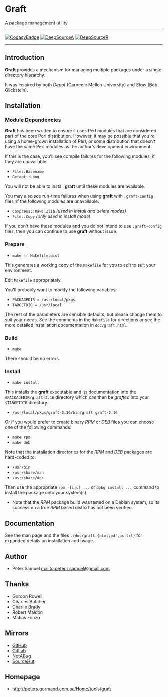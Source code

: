 # **Graft**

A package management utility

---

[![CodacyBadge](https://app.codacy.com/project/badge/Grade/dc422ff220f141bb8afdac655d1ed7a8)](https://www.codacy.com/gh/johnsonjh/graft/dashboard?utm_source=github.com&utm_medium=referral&utm_content=johnsonjh/graft&utm_campaign=Badge_Grade)
[![DeepSourceA](https://deepsource.io/gh/johnsonjh/graft.svg/?label=active+issues)](https://deepsource.io/gh/johnsonjh/graft/?ref=repository-badge)
[![DeepSourceR](https://deepsource.io/gh/johnsonjh/graft.svg/?label=resolved+issues)](https://deepsource.io/gh/johnsonjh/graft/?ref=repository-badge)

---

## Introduction

**Graft** provides a mechanism for managing multiple packages under a single directory hierarchy.

It was inspired by both _Depot_ (Carnegie Mellon University) and _Stow_ (Bob Glickstein).

## Installation

### Module Dependencies

**Graft** has been written to ensure it uses Perl modules that are considered part of the core Perl distribution. However, it may be possible that you're using a home-grown installation of Perl, or some distribution that doesn't have the same Perl modules as the author's development environment.

If this is the case, you'll see compile failures for the following modules, if they are unavailable:

- `File::Basename`
- `Getopt::Long`

You will not be able to install **graft** until these modules are available.

You may also see run-time failures when using **graft** with `.graft-config` files, if the following modules are unavailable:

- `Compress::Raw::Zlib` _(used in install and delete modes)_
- `File::Copy` _(only used in install mode)_

If you don't have these modules and you do not intend to use `.graft-config` files, then you can continue to use **graft** without issue.

### Prepare

- `make -f Makefile.dist`

This generates a working copy of the `Makefile` for you to edit to suit your environment.

Edit `Makefile` appropriately.

You'll probably want to modify the following variables:

- `PACKAGEDIR = /usr/local/pkgs`
- `TARGETDIR = /usr/local`

The rest of the parameters are sensible defaults, but please change them to suit your needs. See the comments in the `Makefile` for directions or see the more detailed installation documentation in `doc/graft.html`.

### Build

- `make`

There should be no errors.

### Install

- `make install`

This installs the **graft** executable and its documentation into the `$PACKAGEDIR/graft-2.16` directory which can then be _grafted_ into your `$TARGETDIR` directory:

- `/usr/local/pkgs/graft-2.16/bin/graft graft-2.16`

Or if you would prefer to create binary _RPM_ or _DEB_ files you can choose one of the following commands:

- `make rpm`
- `make deb`

Note that the installation directories for the _RPM_ and _DEB_ packages are hard-coded to:

- `/usr/bin`
- `/usr/share/man`
- `/usr/share/doc`

Then use the appropriate `rpm -[i|u] ...` or `dpkg install ...` command to install the package onto your system(s).

- Note that the _RPM_ package build was tested on a Debian system, so its success on a true _RPM_ based distro has not been verified.

## Documentation

See the man page and the files `./doc/graft.{html,pdf,ps,txt}` for expanded details on installation and usage.

## Author

- Peter Samuel <mailto:peter.r.samuel@gmail.com>

## Thanks

- Gordon Rowell
- Charles Butcher
- Charlie Brady
- Robert Maldon
- Matias Fonzo

## Mirrors

- [GitHub](https://github.com/johnsonjh/graft)
- [GitLab](https://gitlab.com/johnsonjh/graft)
- [NotABug](https://notabug.org/trn/graft)
- [SourceHut](https://sr.ht/~trn/graft)

## Homepage

- <http://peters.gormand.com.au/Home/tools/graft>
